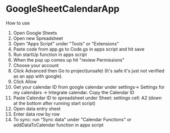 # GoogleSheetCalendarApp

How to use
1. Open Google Sheets
2. Open new Spreadsheet
3. Open "Apps Script" under "Tools" or "Extensions"
4. Paste code from app.gs to Code.gs in apps script and hit save
5. Run startUp function in apps script
6. When the pop up comes up hit "review Permissions"
7. Choose your account
8. Click Advanced then Go to project(unsafe) (It's safe it's just not verified as an app with google).
9. Click Allow
10. Get your calendar ID from google calendar under settings-> Settings for my calendars -> Integrate calendar. Copy the Calendar ID
11. Paste Calendar ID to spreadsheet under Sheet: settings cell: A2 (down at the bottom after running start script)
12. Open data entry sheet
13. Enter data row by row
14. To sync: run "Sync data" under "Calendar Functions" or addDataToCalendar function in apps script


